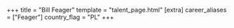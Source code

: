 +++
title = "Bill Feager"
template = "talent_page.html"
[extra]
career_aliases = ["Feager"]
country_flag = "PL"
+++
